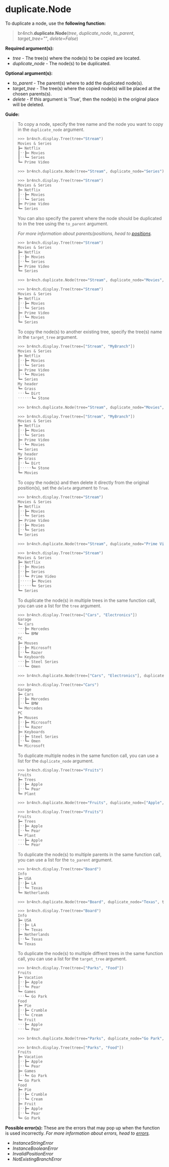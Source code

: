 # duplicate.Node

To duplicate a node, use the **following function:**

> br4nch.**duplicate**.**Node**(*tree*, *duplicate_node*, *to_parent*, *target_tree=""*, *delete=False*)

**Required argument(s):**

- *tree* - The tree(s) where the node(s) to be copied are located.
- *duplicate_node* - The node(s) to be duplicated.

**Optional argument(s):**

- *to_parent* - The parent(s) where to add the duplicated node(s).
- *target_tree* -  The tree(s) where the copied node(s) will be placed at the chosen parents(s).
- *delete* - If this argument is 'True', then the node(s) in the original place will be deleted.

**Guide:**

> To copy a node, specify the tree name and the node you want to copy in the `duplicate_node` argument.
>
> ```python
> >>> br4nch.display.Tree(tree="Stream")
> Movies & Series
> ┣━ Netflix
> ┃ˑˑ┣━ Movies
> ┃ˑˑ┗━ Series
> ┗━ Prime Video
> 
> >>> br4nch.duplicate.Node(tree="Stream", duplicate_node="Series")
> 
> >>> br4nch.display.Tree(tree="Stream")
> Movies & Series
> ┣━ Netflix
> ┃ˑˑ┣━ Movies
> ┃ˑˑ┗━ Series
> ┣━ Prime Video
> ┗━ Series
> ```
>
> You can also specify the parent where the node should be duplicated to in the tree using the `to_parent` argument. 
>
> *For more information about parents/positions, head to [positions](../../guides/positions.md).*
>
> ```python
> >>> br4nch.display.Tree(tree="Stream")
> Movies & Series
> ┣━ Netflix
> ┃ˑˑ┣━ Movies
> ┃ˑˑ┗━ Series
> ┣━ Prime Video
> ┗━ Series
> 
> >>> br4nch.duplicate.Node(tree="Stream", duplicate_node="Movies", to_parent="Prime Video")
> 
> >>> br4nch.display.Tree(tree="Stream")
> Movies & Series
> ┣━ Netflix
> ┃ˑˑ┣━ Movies
> ┃ˑˑ┗━ Series
> ┣━ Prime Video
> ┃ˑˑ┗━ Movies
> ┗━ Series
> ```
>
> To copy the node(s) to another existing tree, specify the tree(s) name in the `target_tree` argument.
>
> ```python
> >>> br4nch.display.Tree(tree=["Stream", "MyBranch"])
> Movies & Series
> ┣━ Netflix
> ┃ˑˑ┣━ Movies
> ┃ˑˑ┗━ Series
> ┣━ Prime Video
> ┃ˑˑ┗━ Movies
> ┗━ Series
> My header
> ┗━ Grass
> ˑˑˑ┗━ Dirt
> ˑˑˑˑˑˑ┗━ Stone
> 
> >>> br4nch.duplicate.Node(tree="Stream", duplicate_node="Movies", target_tree="MyBranch")
> 
> >>> br4nch.display.Tree(tree=["Stream", "MyBranch"])
> Movies & Series
> ┣━ Netflix
> ┃ˑˑ┣━ Movies
> ┃ˑˑ┗━ Series
> ┣━ Prime Video
> ┃ˑˑ┗━ Movies
> ┗━ Series
> My header
> ┣━ Grass
> ┃ˑˑ┗━ Dirt
> ┃ˑˑˑˑˑ┗━ Stone
> ┗━ Movies
> ```
>
> To copy the node(s) and then delete it directly from the original position(s), set the `delete` argument to `True`.
>
> ```python
> >>> br4nch.display.Tree(tree="Stream")
> Movies & Series
> ┣━ Netflix
> ┃ˑˑ┣━ Movies
> ┃ˑˑ┗━ Series
> ┣━ Prime Video
> ┃ˑˑ┣━ Movies
> ┃ˑˑ┗━ Series
> ┗━ Series
> 
> >>> br4nch.duplicate.Node(tree="Stream", duplicate_node="Prime Video", to_parent="Netflix", delete=True)
> 
> >>> br4nch.display.Tree(tree="Stream")
> Movies & Series
> ┣━ Netflix
> ┃ˑˑ┣━ Movies
> ┃ˑˑ┣━ Series
> ┃ˑˑ┗━ Prime Video
> ┃ˑˑˑˑˑ┣━ Movies
> ┃ˑˑˑˑˑ┗━ Series
> ┗━ Series
> ```
>
> To duplicate the node(s) in multiple trees in the same function call, you can use a list for the `tree` argument.
>
> ```python
> >>> br4nch.display.Tree(tree=["Cars", "Electronics"])
> Garage
> ┗━ Cars
> ˑˑˑ┣━ Mercedes
> ˑˑˑ┗━ BMW
> PC
> ┣━ Mouses
> ┃ˑˑ┣━ Microsoft
> ┃ˑˑ┗━ Razer
> ┗━ Keyboards
> ˑˑˑ┣━ Steel Series
> ˑˑˑ┗━ Omen
> 
> >>> br4nch.duplicate.Node(tree=["Cars", "Electronics"], duplicate_node="1.1", to_parent="2")
> 
> >>> br4nch.display.Tree(tree="Cars")
> Garage
> ┣━ Cars
> ┃ˑˑ┣━ Mercedes
> ┃ˑˑ┗━ BMW
> ┗━ Mercedes
> PC
> ┣━ Mouses
> ┃ˑˑ┣━ Microsoft
> ┃ˑˑ┗━ Razer
> ┣━ Keyboards
> ┃ˑˑ┣━ Steel Series
> ┃ˑˑ┗━ Omen
> ┗━ Microsoft
> ```
>
> To duplicate multiple nodes in the same function call, you can use a list for the `duplicate_node` argument.
>
> ```python
> >>> br4nch.display.Tree(tree="Fruits")
> Fruits
> ┣━ Trees
> ┃ˑˑ┣━ Apple
> ┃ˑˑ┗━ Pear
> ┗━ Plant
> 
> >>> br4nch.duplicate.Node(tree="Fruits", duplicate_node=["Apple", "Pear"], to_parent="Plant")
> 
> >>> br4nch.display.Tree(tree="Fruits")
> Fruits
> ┣━ Trees
> ┃ˑˑ┣━ Apple
> ┃ˑˑ┗━ Pear
> ┗━ Plant
> ˑˑˑ┣━ Apple
> ˑˑˑ┗━ Pear
> ```
>
> To duplicate the node(s) to multiple parents in the same function call, you can use a list for the `to_parent` argument.
>
> ```python
> >>> br4nch.display.Tree(tree="Board")
> Info
> ┣━ USA
> ┃ˑˑ┣━ LA
> ┃ˑˑ┗━ Texas
> ┗━ Netherlands
> 
> >>> br4nch.duplicate.Node(tree="Board", duplicate_node="Texas", to_parent=["0", "Netherlands"])
> 
> >>> br4nch.display.Tree(tree="Board")
> Info
> ┣━ USA
> ┃ˑˑ┣━ LA
> ┃ˑˑ┗━ Texas
> ┣━ Netherlands
> ┃ˑˑ┗━ Texas
> ┗━ Texas
> ```
>
> To duplicate the node(s) to multiple diffrent trees in the same function call, you can use a list for the `target_tree` argument.
>
> ```python
> >>> br4nch.display.Tree(tree=["Parks", "Food"])
> Fruits
> ┣━ Vacation
> ┃ˑˑ┣━ Apple
> ┃ˑˑ┗━ Pear
> ┗━ Games
> ˑˑˑ┗━ Go Park
> Food
> ┣━ Pie
> ┃ˑˑ┣━ Crumble
> ┃ˑˑ┗━ Cream
> ┗━ Fruit
> ˑˑˑ┣━ Apple
> ˑˑˑ┗━ Pear
> 
> >>> br4nch.duplicate.Node(tree="Parks", duplicate_node="Go Park", target_tree=["Parks", "Food"])
> 
> >>> br4nch.display.Tree(tree=["Parks", "Food"])
> Fruits
> ┣━ Vacation
> ┃ˑˑ┣━ Apple
> ┃ˑˑ┗━ Pear
> ┣━ Games
> ┃ˑˑ┗━ Go Park
> ┗━ Go Park
> Food
> ┣━ Pie
> ┃ˑˑ┣━ Crumble
> ┃ˑˑ┗━ Cream
> ┣━ Fruit
> ┃ˑˑ┣━ Apple
> ┃ˑˑ┗━ Pear
> ┗━ Go Park
> ```

**Possible error(s):**
These are the errors that may pop up when the function is used incorrectly.
*For more information about errors, head to [errors](../../guides/errors.md).*

- *InstanceStringError*
- *InstanceBooleanError*
- *InvalidPositionError*
- *NotExistingBranchError*
